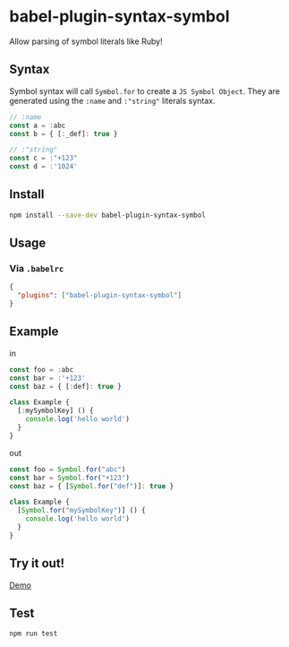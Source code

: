 # babel-plugin-syntax-symbol
Allow parsing of symbol literals like Ruby!

## Syntax
Symbol syntax will call `Symbol.for` to create a `JS Symbol Object`. They are generated using the `:name` and `:"string"` literals syntax.

```javascript
// :name
const a = :abc
const b = { [:_def]: true }

// :"string"
const c = :"+123"
const d = :'1024'
```

## Install
```sh
npm install --save-dev babel-plugin-syntax-symbol
```

## Usage
### Via `.babelrc`

```json
{
  "plugins": ["babel-plugin-syntax-symbol"]
}
```

## Example

in
```javascript
const foo = :abc
const bar = :'+123'
const baz = { [:def]: true }

class Example {
  [:mySymbolKey] () {
    console.log('hello world')
  }
}
```

out
```javascript
const foo = Symbol.for("abc")
const bar = Symbol.for("+123")
const baz = { [Symbol.for("def")]: true }

class Example {
  [Symbol.for("mySymbolKey")] () {
    console.log('hello world')
  }
}
```

## Try it out!
[Demo](https://babeljs.io/repl#?browsers=&build=&builtIns=false&spec=false&loose=false&code_lz=MYewdgzgLgBAZiEMC8MBcBDARsAUKSWLDALxRgG9cYYBtNAEwFM4BdNGKAJwFcmYA_OgAe6dAE9cAX1xA&debug=false&forceAllTransforms=false&shippedProposals=false&circleciRepo=&evaluate=false&fileSize=false&timeTravel=false&sourceType=module&lineWrap=true&presets=es2015%2Cstage-2&prettier=false&targets=&version=7.7.4&externalPlugins=babel-plugin-syntax-symbol%400.0.4)

## Test

```sh
npm run test
```
